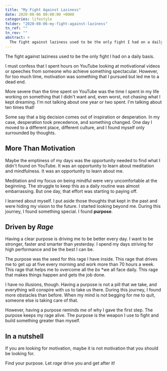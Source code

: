 ```yaml
---
title: "My Fight Against Laziness"
date: 2020-08-06 00:00:00 +0000
categories: lifestyle
folder: "2020-08-06-my-fight-against-laziness"
tn_ref: ""
tn_rev: ""
abstract: >
  The fight against laziness used to be the only fight I had on a daily basis.
---
```

<script type='text/javascript' src='https://storage.ko-fi.com/cdn/widget/Widget_2.js'></script><script type='text/javascript'>kofiwidget2.init('Support Me on Ko-fi', '#29abe0', 'Z8Z37OFYG');kofiwidget2.draw();</script> 

The fight against laziness used to be the only fight I had on a daily basis.

I must confess that I spent hours on YouTube looking at motivational videos or speeches from someone who achieve something spectacular. However, for too much time, motivation was something that I pursued but led me to a dead end.

More severe than the time spent on YouTube was the time I spent in my life working on something that I didn't want and, even worst, not chasing what I kept dreaming. I'm not talking about one year or two spent. I'm talking about ten times that!

Some say that a big decision comes out of inspiration or desperation. In my case, desperation took precedence, and something changed. One day I moved to a different place, different culture, and I found myself only surrounded by thoughts.

## More Than Motivation

Maybe the emptiness of my days was the opportunity needed to find what I didn't found on YouTube. It was an opportunity to learn about meditation and mindfulness. It was an opportunity to learn about me.

Meditation and my focus on being mindful were very uncomfortable at the beginning. The struggle to keep this as a daily routine was almost embarrassing. But one day, that effort was starting to paying off.

I learned about myself. I put aside those thoughts that kept in the past and were hiding my vision to the future. I started looking beyond me. During this journey, I found something special. I found **purpose**.

## Driven by *Rage*

Having a clear purpose is driving me to be better every day. I want to be stronger, faster and smarter than yesterday. I spend my days striving for high performance and be the best I can be.

The purpose was the seed for this rage I have inside. This rage that drives me to get up at five every morning and work more than 70 hours a week. This rage that helps me to overcome all the *bs* *we all face daily. This rage that makes things happen and gets the job done.

I have no illusions, though. Having a purpose is not a pill that we take, and everything will conspire with us to take us there. During this journey, I found more obstacles than before. When my mind is not begging for me to quit, someone else is taking care of that.

However, having a purpose reminds me of why I gave the first step. The purpose keeps my rage alive. The purpose is the weapon I use to fight and build something greater than myself.

## In a nutshell

If you are looking for motivation, maybe it is not motivation that you should be looking for.

Find your purpose. Let *rage* drive you and get after it!
